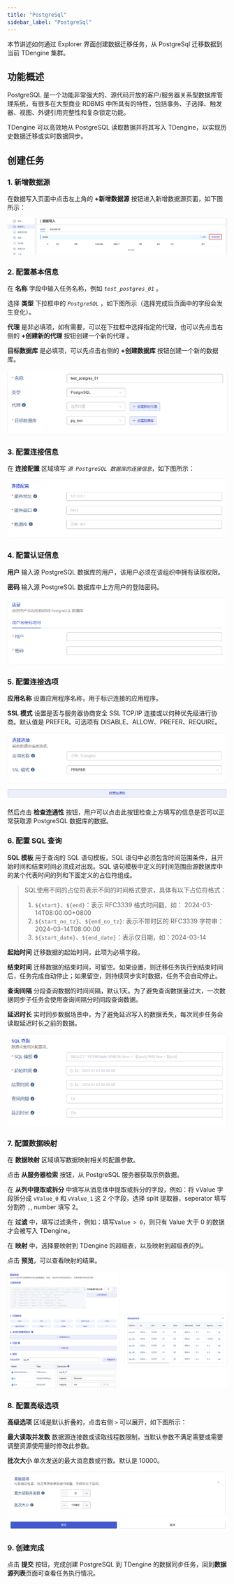 ```yaml
---
title: "PostgreSql"
sidebar_label: "PostgreSql"
---
```


本节讲述如何通过 Explorer 界面创建数据迁移任务，从 PostgreSql 迁移数据到当前 TDengine 集群。

## 功能概述

PostgreSQL 是一个功能非常强大的、源代码开放的客户/服务器关系型数据库管理系统，有很多在大型商业 RDBMS 中所具有的特性，包括事务、子选择、触发器、视图、外键引用完整性和复杂锁定功能。

TDengine 可以高效地从 PostgreSQL 读取数据并将其写入 TDengine，以实现历史数据迁移或实时数据同步。

## 创建任务

### 1. 新增数据源

在数据写入页面中点击左上角的 **+新增数据源** 按钮进入新增数据源页面，如下图所示：

![PostgreSQL-01zh-EnterDataSourcePage.png](./pic/PostgreSQL-01zh-EnterDataSourcePage.png "进入新增数据源页面")

### 2. 配置基本信息

在 **名称** 字段中输入任务名称，例如 *`test_postgres_01`* 。

选择 **类型** 下拉框中的 *`PostgreSQL`* ，如下图所示（选择完成后页面中的字段会发生变化）。

**代理** 是非必填项，如有需要，可以在下拉框中选择指定的代理，也可以先点击右侧的 **+创建新的代理** 按钮创建一个新的代理 。

**目标数据库** 是必填项，可以先点击右侧的 **+创建数据库** 按钮创建一个新的数据库。

![postgres-01.png](./pic/postgres-01.png "选择数据源类型为 PostgreSQL")

### 3. 配置连接信息

在 **连接配置** 区域填写 *`源 PostgreSQL 数据库的连接信息`*，如下图所示：

![postgres-02.png](./pic/postgres-02.png "填写源 PostgreSQL 数据库的连接信息")

### 4. 配置认证信息

**用户** 输入源 PostgreSQL 数据库的用户，该用户必须在该组织中拥有读取权限。  

**密码** 输入源 PostgreSQL 数据库中上方用户的登陆密码。 

![ postgres-03.png](./pic/postgres-03.png "配置认证信息")  

### 5. 配置连接选项

**应用名称** 设置应用程序名称，用于标识连接的应用程序。

**SSL 模式** 设置是否与服务器协商安全 SSL TCP/IP 连接或以何种优先级进行协商。默认值是 PREFER。可选项有 DISABLE、ALLOW、PREFER、REQUIRE。

![ postgres-04.png](./pic/postgres-04.png "配置连接选项")  

然后点击 **检查连通性** 按钮，用户可以点击此按钮检查上方填写的信息是否可以正常获取源 PostgreSQL 数据库的数据。

### 6. 配置 SQL 查询

**SQL 模板** 用于查询的 SQL 语句模板，SQL 语句中必须包含时间范围条件，且开始时间和结束时间必须成对出现。SQL 语句模板中定义的时间范围由源数据库中的某个代表时间的列和下面定义的占位符组成。
> SQL使用不同的占位符表示不同的时间格式要求，具体有以下占位符格式：
> 1. `${start}`、`${end}`：表示 RFC3339 格式时间戳，如： 2024-03-14T08:00:00+0800
> 2. `${start_no_tz}`、`${end_no_tz}`: 表示不带时区的 RFC3339 字符串：2024-03-14T08:00:00
> 3. `${start_date}`、`${end_date}`：表示仅日期，如：2024-03-14

**起始时间** 迁移数据的起始时间，此项为必填字段。

**结束时间** 迁移数据的结束时间，可留空。如果设置，则迁移任务执行到结束时间后，任务完成自动停止；如果留空，则持续同步实时数据，任务不会自动停止。

**查询间隔** 分段查询数据的时间间隔，默认1天。为了避免查询数据量过大，一次数据同步子任务会使用查询间隔分时间段查询数据。

**延迟时长** 实时同步数据场景中，为了避免延迟写入的数据丢失，每次同步任务会读取延迟时长之前的数据。

![ postgres-05.png](./pic/postgres-05.png "配置数据采集") 

### 7. 配置数据映射

在 **数据映射** 区域填写数据映射相关的配置参数。

点击 **从服务器检索** 按钮，从 PostgreSQL 服务器获取示例数据。

在 **从列中提取或拆分** 中填写从消息体中提取或拆分的字段，例如：将 vValue 字段拆分成 `vValue_0` 和 `vValue_1` 这 2 个字段，选择 split 提取器，seperator 填写分割符 `,`, number 填写 2。

在 **过滤** 中，填写过滤条件，例如：填写`Value > 0`，则只有 Value 大于 0 的数据才会被写入 TDengine。

在 **映射** 中，选择要映射到 TDengine 的超级表，以及映射到超级表的列。

点击 **预览**，可以查看映射的结果。

![postgres-06.png](pic/postgres-06.png)

### 8. 配置高级选项

**高级选项** 区域是默认折叠的，点击右侧 `>` 可以展开，如下图所示：

**最大读取并发数** 数据源连接数或读取线程数限制，当默认参数不满足需要或需要调整资源使用量时修改此参数。

**批次大小** 单次发送的最大消息数或行数。默认是 10000。

![postgres-07.png](pic/postgres-07.png)

### 9. 创建完成

点击 **提交** 按钮，完成创建 PostgreSQL 到 TDengine 的数据同步任务，回到**数据源列表**页面可查看任务执行情况。
